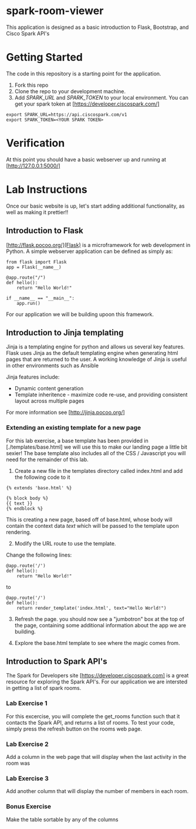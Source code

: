 # spark-room-viewer

This application is designed as a basic introduction to Flask, Bootstrap, and Cisco Spark API's

# Getting Started

The code in this repository is a starting point for the application.

1. Fork this repo
2. Clone the repo to your development machine.
3. Add *SPARK_URL* and *SPARK_TOKEN* to your local environment.  You can get your spark token at [https://developer.ciscospark.com/]

```
export SPARK_URL=https://api.ciscospark.com/v1
export SPARK_TOKEN=<YOUR SPARK TOKEN>
```

# Verification

At this point you should have a basic webserver up and running at [http://127.0.0.1:5000/]

# Lab Instructions

Once our basic website is up, let's start adding additional functionality, as well as making it prettier!!

## Introduction to Flask

[http://flask.pocoo.org/](Flask) is a microframework for web development in Python. A simple webserver application
can be defined as simply as:

```
from flask import Flask
app = Flask(__name__)

@app.route("/")
def hello():
    return "Hello World!"

if __name__ == "__main__":
    app.run()
```

For our application we will be building upoon this framework.


## Introduction to Jinja templating

Jinja is a templating engine for python and allows us several key features.  Flask uses Jinja as the default templating engine
when generating html pages that are returned to the user. A working knowledge of Jinja is useful in other environments such as
Ansible

Jinja features include:

* Dynamic content generation
* Template inheritence - maximize code re-use, and providing consistent layout across multiple pages

For more information see [http://jinja.pocoo.org/]

### Extending an existing template for a new page

For this lab exercise, a base template has been provided in [./templates/base.html] we will use this to make our landing page
a little bit sexier! The base template also includes all of the CSS / Javascript you will need for the remainder of this
lab.


1. Create a new file in the templates directory called index.html and add the following code to it

```
{% extends 'base.html' %}

{% block body %}
{{ text }}
{% endblock %}
```

This is creating a new page, based off of base.html, whose body will contain the context data *text* which will be passed
to the template upon rendering.


2. Modify the URL route to use the template.

Change the following lines:

```
@app.route('/')
def hello():
    return "Hello World!"
```

to

```
@app.route('/')
def hello():
    return render_template('index.html', text="Hello World!")
```

3. Refresh the page.  you should now see a "jumbotron" box at the top of the page, containing some additional information
about the app we are building.

4. Explore the base.html template to see where the magic comes from.


## Introduction to Spark API's

The Spark for Developers site [https://developer.ciscospark.com] is a great resource for exploring the Spark API's.
For our application we are intersted in getting a list of spark rooms.


### Lab Exercise 1

For this excercise, you will complete the get_rooms function such that it contacts the Spark API, and returns a list of
rooms.  To test your code, simply press the refresh button on the rooms web page.

### Lab Exercise 2

Add a column in the web page that will display when the last activity in the room was

### Lab Exercise 3

Add another column that will display the number of members in each room.

### Bonus Exercise

Make the table sortable by any of the columns







